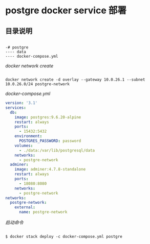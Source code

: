 # postgre docker service 部署

## 目录说明

```text

-# postgre
---- data
---- docker-compose.yml
```

_docker network create_

```text

docker network create -d overlay --gateway 10.0.26.1 --subnet 10.0.26.0/24 postgre-network
```

_docker-compose.yml_

```yml
version: '3.1'
services:
  db:
    image: postgres:9.6.20-alpine
    restart: always
    ports:
      - 15432:5432
    environment:
      POSTGRES_PASSWORD: password
    volumes:
      - ./data:/var/lib/postgresql/data
    networks:
      - postgre-network
  adminer:
    image: adminer:4.7.8-standalone
    restart: always
    ports:
      - 18080:8080
    networks:
      - postgre-network
networks:
  postgre-network:
    external: 
      name: postgre-network
```

_启动命令_

```text

$ docker stack deploy -c docker-compose.yml postgre
```
